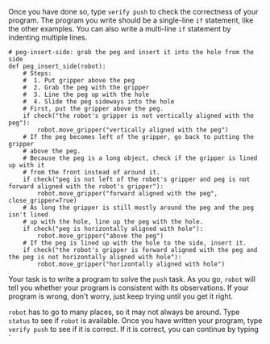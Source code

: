 

Once you have done so, type `verify push` to check the correctness of your program.
The program you write should be a single-line `if` statement, like the other examples.
You can also write a multi-line `if` statement by indenting multiple lines.

```
# peg-insert-side: grab the peg and insert it into the hole from the side
def peg_insert_side(robot):
    # Steps:
    #  1. Put gripper above the peg
    #  2. Grab the peg with the gripper
    #  3. Line the peg up with the hole
    #  4. Slide the peg sideways into the hole
    # First, put the gripper above the peg.
    if check("the robot's gripper is not vertically aligned with the peg"):
        robot.move_gripper("vertically aligned with the peg")
    # If the peg becomes left of the gripper, go back to putting the gripper
    # above the peg.
    # Because the peg is a long object, check if the gripper is lined up with it
    # from the front instead of around it.
    if check("peg is not left of the robot's gripper and peg is not forward aligned with the robot's gripper"):
        robot.move_gripper("forward aligned with the peg", close_gripper=True)
    # As long the gripper is still mostly around the peg and the peg isn't lined
    # up with the hole, line up the peg with the hole.
    if check("peg is horizontally aligned with hole"):
        robot.move_gripper("above the peg")
    # If the peg is lined up with the hole to the side, insert it.
    if check("the robot's gripper is forward aligned with the peg and the peg is not horizontally aligned with hole"):
        robot.move_gripper("horizontally aligned with hole")
```

Your task is to write a program to solve the `push` task.
As you go, `robot` will tell you whether your program is consistent with its observations.
If your program is wrong, don't worry, just keep trying until you get it right.

`robot` has to go to many places, so it may not always be around.
Type `status` to see if `robot` is available.
Once you have written your program, type `verify push` to see if it is correct.
If it is correct, you can continue by typing `